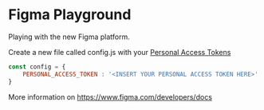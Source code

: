 # Figma Playground

Playing with the new Figma platform.

Create a new file called config.js with your [Personal Access Tokens](https://www.figma.com/developers/docs#auth)

```javascript
const config = {
	PERSONAL_ACCESS_TOKEN : '<INSERT YOUR PERSONAL ACCESS TOKEN HERE>'
}

```

More information on https://www.figma.com/developers/docs
